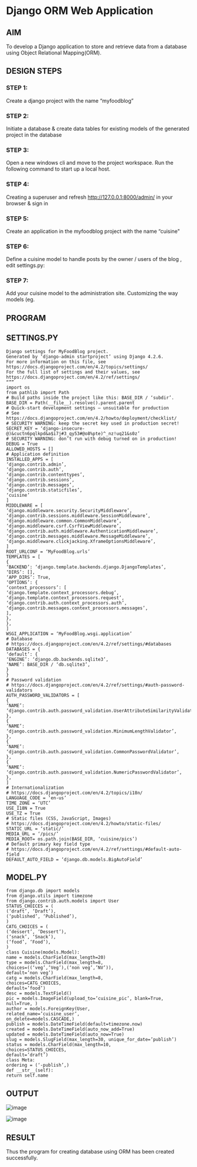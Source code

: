 # Django ORM Web Application

## AIM
To develop a Django application to store and retrieve data from a database using Object Relational Mapping(ORM).

## DESIGN STEPS

### STEP 1:
Create a django project with the name “myfoodblog”

### STEP 2:
Initiate a database & create data tables for existing models of the generated project in 
the database

### STEP 3:
Open a new windows cli and move to the project workspace. Run the following 
command to start up a local host.

### STEP 4:
 Creating a superuser and refresh http://127.0.0.1:8000/admin/ in your browser & sign in

### STEP 5:
Create an application in the myfoodblog project with the name “cuisine"

### STEP 6:
Define a cuisine model to handle posts by the owner / users of the blog , edit 
settings.py:

### STEP 7:
Add your cuisine model to the administration site. Customizing the way models (eg.

## PROGRAM
## SETTINGS.PY
```
Django settings for MyFoodBlog project.
Generated by ‘django-admin startproject’ using Django 4.2.6.
For more information on this file, see
https://docs.djangoproject.com/en/4.2/topics/settings/
For the full list of settings and their values, see
https://docs.djangoproject.com/en/4.2/ref/settings/
“””
import os
from pathlib import Path
# Build paths inside the project like this: BASE_DIR / ‘subdir’.
BASE_DIR = Path(__file__).resolve().parent.parent
# Quick-start development settings – unsuitable for production
# See https://docs.djangoproject.com/en/4.2/howto/deployment/checklist/
# SECURITY WARNING: keep the secret key used in production secret!
SECRET_KEY = ‘django-insecure-
@)&cuctn6pqlkpd&a$i7j#3_qy53#@o8%pte)^_nz!uq21&s0z’
# SECURITY WARNING: don’t run with debug turned on in production!
DEBUG = True
ALLOWED_HOSTS = []
# Application definition
INSTALLED_APPS = [
‘django.contrib.admin’,
‘django.contrib.auth’,
‘django.contrib.contenttypes’,
‘django.contrib.sessions’,
‘django.contrib.messages’,
‘django.contrib.staticfiles’,
‘cuisine’
]
MIDDLEWARE = [
‘django.middleware.security.SecurityMiddleware’,
‘django.contrib.sessions.middleware.SessionMiddleware’,
‘django.middleware.common.CommonMiddleware’,
‘django.middleware.csrf.CsrfViewMiddleware’,
‘django.contrib.auth.middleware.AuthenticationMiddleware’,
‘django.contrib.messages.middleware.MessageMiddleware’,
‘django.middleware.clickjacking.XframeOptionsMiddleware’,
]
ROOT_URLCONF = ‘MyFoodBlog.urls’
TEMPLATES = [
{
‘BACKEND’: ‘django.template.backends.django.DjangoTemplates’,
‘DIRS’: [],
‘APP_DIRS’: True,
‘OPTIONS’: {
‘context_processors’: [
‘django.template.context_processors.debug’,
‘django.template.context_processors.request’,
‘django.contrib.auth.context_processors.auth’,
‘django.contrib.messages.context_processors.messages’,
],
},
},
]
WSGI_APPLICATION = ‘MyFoodBlog.wsgi.application’
# Database
# https://docs.djangoproject.com/en/4.2/ref/settings/#databases
DATABASES = {
‘default’: {
‘ENGINE’: ‘django.db.backends.sqlite3’,
‘NAME’: BASE_DIR / ‘db.sqlite3’,
}
}
# Password validation
# https://docs.djangoproject.com/en/4.2/ref/settings/#auth-password-validators
AUTH_PASSWORD_VALIDATORS = [
{
‘NAME’: ‘django.contrib.auth.password_validation.UserAttributeSimilarityValidator’,
},
{
‘NAME’: ‘django.contrib.auth.password_validation.MinimumLengthValidator’,
},
{
‘NAME’: ‘django.contrib.auth.password_validation.CommonPasswordValidator’,
},
{
‘NAME’: ‘django.contrib.auth.password_validation.NumericPasswordValidator’,
},
]
# Internationalization
# https://docs.djangoproject.com/en/4.2/topics/i18n/
LANGUAGE_CODE = ‘en-us’
TIME_ZONE = ‘UTC’
USE_I18N = True
USE_TZ = True
# Static files (CSS, JavaScript, Images)
# https://docs.djangoproject.com/en/4.2/howto/static-files/
STATIC_URL = ‘static/’
MEDIA_URL = ‘/pics/’
MEDIA_ROOT= os.path.join(BASE_DIR, ‘cuisine/pics’)
# Default primary key field type
# https://docs.djangoproject.com/en/4.2/ref/settings/#default-auto-field
DEFAULT_AUTO_FIELD = ‘django.db.models.BigAutoField’
```
## MODEL.PY
```
from django.db import models
from django.utils import timezone
from django.contrib.auth.models import User
STATUS_CHOICES = (
(‘draft’, ‘Draft’),
(‘published’, ‘Published’),
)
CATG_CHOICES = (
(‘dessert’, ‘Dessert’),
(‘snack’, ‘Snack’),
(‘food’, ‘Food’),
)
class Cuisine(models.Model):
name = models.CharField(max_length=20)
type = models.CharField(max_length=8,
choices=((‘veg’,’Veg’),(‘non veg’,’NV’)),
default=’non veg’)
catg = models.CharField(max_length=8,
choices=CATG_CHOICES,
default=’food’)
desc = models.TextField()
pic = models.ImageField(upload_to=’cuisine_pic’, blank=True, null=True, )
author = models.ForeignKey(User,
related_name=’cuisine_user’,
on_delete=models.CASCADE,)
publish = models.DateTimeField(default=timezone.now)
created = models.DateTimeField(auto_now_add=True)
updated = models.DateTimeField(auto_now=True)
slug = models.SlugField(max_length=30, unique_for_date=’publish’)
status = models.CharField(max_length=10,
choices=STATUS_CHOICES,
default=’draft’)
class Meta:
ordering = (‘-publish’,)
def __str__(self):
return self.name
```
## OUTPUT

![image](https://github.com/SanjayBalaji0/django-orm-app/assets/145533553/7288cfad-e315-413a-93ad-726c38435813)


![image](https://github.com/SanjayBalaji0/django-orm-app/assets/145533553/0e6739e5-adc5-4897-a0e6-f3e18a55e87a)


## RESULT
Thus the program for creating database using ORM has been created successfully.
